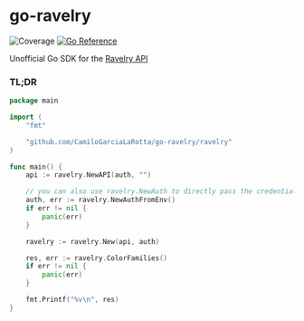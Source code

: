 # go-ravelry

![Coverage](https://img.shields.io/badge/Coverage-93.0%25-brightgreen)
[![Go Reference](https://pkg.go.dev/badge/github.com/CamiloGarciaLaRotta/go-ravelry.svg)](https://pkg.go.dev/github.com/CamiloGarciaLaRotta/go-ravelry)

Unofficial Go SDK for the [Ravelry API](https://www.ravelry.com/api)

### TL;DR

```go
package main

import (
    "fmt"

    "github.com/CamiloGarciaLaRotta/go-ravelry/ravelry"
)

func main() {
    api := ravelry.NewAPI(auth, "")

    // you can also use ravelry.NewAuth to directly pass the credentials
    auth, err := ravelry.NewAuthFromEnv()
    if err != nil {
        panic(err)
    }

    ravelry := ravelry.New(api, auth)

    res, err := ravelry.ColorFamilies()
    if err != nil {
        panic(err)
    }

    fmt.Printf("%v\n", res)
}
```
